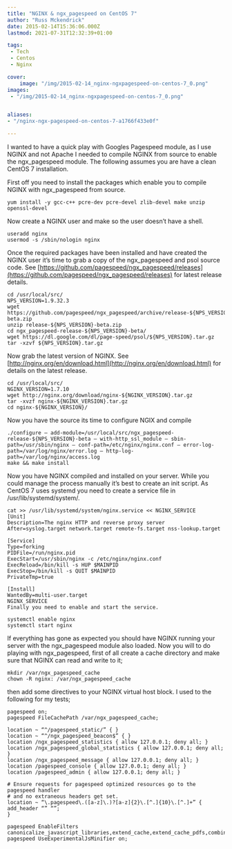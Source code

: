 ```yaml
---
title: "NGINX & ngx_pagespeed on CentOS 7"
author: "Russ Mckendrick"
date: 2015-02-14T15:36:06.000Z
lastmod: 2021-07-31T12:32:39+01:00

tags:
 - Tech
 - Centos
 - Nginx

cover:
    image: "/img/2015-02-14_nginx-ngxpagespeed-on-centos-7_0.png" 
images:
 - "/img/2015-02-14_nginx-ngxpagespeed-on-centos-7_0.png"


aliases:
- "/nginx-ngx-pagespeed-on-centos-7-a1766f433e0f"

---
```


I wanted to have a quick play with Googles Pagespeed module, as I use NGINX and not Apache I needed to compile NGINX from source to enable the ngx_pagespeed module. The following assumes you are have a clean CentOS 7 installation.

First off you need to install the packages which enable you to compile NGINX with ngx_pagespeed from source.

```
yum install -y gcc-c++ pcre-dev pcre-devel zlib-devel make unzip openssl-devel
```

Now create a NGINX user and make so the user doesn’t have a shell.

```
useradd nginx
usermod -s /sbin/nologin nginx
```

Once the required packages have been installed and have created the NGINX user it’s time to grab a copy of the ngx_pagespeed and psol source code. See [https://github.com/pagespeed/ngx_pagespeed/releases](https://github.com/pagespeed/ngx_pagespeed/releases) for latest release details.

```
cd /usr/local/src/
NPS_VERSION=1.9.32.3
wget https://github.com/pagespeed/ngx_pagespeed/archive/release-${NPS_VERSION}-beta.zip
unzip release-${NPS_VERSION}-beta.zip
cd ngx_pagespeed-release-${NPS_VERSION}-beta/
wget https://dl.google.com/dl/page-speed/psol/${NPS_VERSION}.tar.gz
tar -xzvf ${NPS_VERSION}.tar.gz
```

Now grab the latest version of NGINX. See [http://nginx.org/en/download.html](http://nginx.org/en/download.html) for details on the latest release.

```
cd /usr/local/src/
NGINX_VERSION=1.7.10
wget http://nginx.org/download/nginx-${NGINX_VERSION}.tar.gz
tar -xvzf nginx-${NGINX_VERSION}.tar.gz
cd nginx-${NGINX_VERSION}/
```

Now you have the source its time to configure NGIX and compile

```
./configure — add-module=/usr/local/src/ngx_pagespeed-release-${NPS_VERSION}-beta — with-http_ssl_module — sbin-path=/usr/sbin/nginx — conf-path=/etc/nginx/nginx.conf — error-log-path=/var/log/nginx/error.log — http-log-path=/var/log/nginx/access.log
make && make install
```

Now you have NGINX compiled and installed on your server. While you could manage the process manually it’s best to create an init script. As CentOS 7 uses systemd you need to create a service file in /usr/lib/systemd/system/.

```
cat >> /usr/lib/systemd/system/nginx.service << NGINX_SERVICE
[Unit]
Description=The nginx HTTP and reverse proxy server
After=syslog.target network.target remote-fs.target nss-lookup.target

[Service]
Type=forking
PIDFile=/run/nginx.pid
ExecStart=/usr/sbin/nginx -c /etc/nginx/nginx.conf
ExecReload=/bin/kill -s HUP $MAINPID
ExecStop=/bin/kill -s QUIT $MAINPID
PrivateTmp=true

[Install]
WantedBy=multi-user.target
NGINX_SERVICE
Finally you need to enable and start the service.

systemctl enable nginx
systemctl start nginx
```

If everything has gone as expected you should have NGINX running your server with the ngx_pagespeed module also loaded. Now you will to do playing with ngx_pagespeed, first of all create a cache directory and make sure that NGINX can read and write to it;

```
mkdir /var/ngx_pagespeed_cache
chown -R nginx: /var/ngx_pagespeed_cache
```

then add some directives to your NGINX virtual host block. I used to the following for my tests;

```
pagespeed on;
pagespeed FileCachePath /var/ngx_pagespeed_cache;

location ~ “^/pagespeed_static/” { }
location ~ “^/ngx_pagespeed_beacon$” { }
location /ngx_pagespeed_statistics { allow 127.0.0.1; deny all; }
location /ngx_pagespeed_global_statistics { allow 127.0.0.1; deny all; }
location /ngx_pagespeed_message { allow 127.0.0.1; deny all; }
location /pagespeed_console { allow 127.0.0.1; deny all; }
location /pagespeed_admin { allow 127.0.0.1; deny all; }

# Ensure requests for pagespeed optimized resources go to the pagespeed handler
# and no extraneous headers get set.
location ~ “\.pagespeed\.([a-z]\.)?[a-z]{2}\.[^.]{10}\.[^.]+” {
add_header “” “”;
}

pagespeed EnableFilters canonicalize_javascript_libraries,extend_cache,extend_cache_pdfs,combine_css,combine_javascript,move_css_above_scripts,insert_dns_prefetch,rewrite_javascript,rewrite_images,prioritize_critical_css,rewrite_css,rewrite_style_attributes,convert_meta_tags,lazyload_images,collapse_whitespace,move_css_to_head,remove_comments,remove_quotes,inline_css,inline_javascript;
pagespeed UseExperimentalJsMinifier on;
```